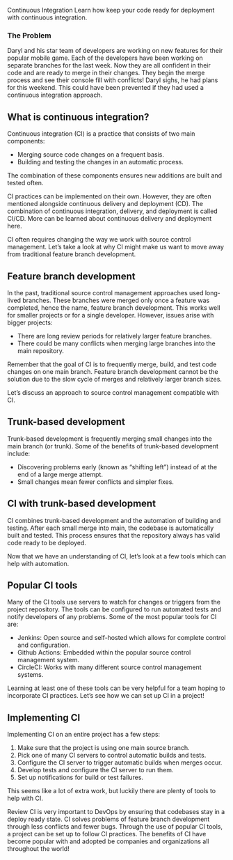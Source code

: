 Continuous Integration
Learn how keep your code ready for deployment with continuous integration.

### The Problem

Daryl and his star team of developers are working on new features for their popular mobile game. Each of the developers have been working on separate branches for the last week. Now they are all confident in their code and are ready to merge in their changes. They begin the merge process and see their console fill with conflicts! Daryl sighs, he had plans for this weekend. This could have been prevented if they had used a continuous integration approach.

## What is continuous integration?

Continuous integration (CI) is a practice that consists of two main components:

- Merging source code changes on a frequent basis.
- Building and testing the changes in an automatic process.

The combination of these components ensures new additions are built and tested often.

CI practices can be implemented on their own. However, they are often mentioned alongside continuous delivery and deployment (CD). The combination of continuous integration, delivery, and deployment is called CI/CD. More can be learned about continuous delivery and deployment here.

CI often requires changing the way we work with source control management. Let’s take a look at why CI might make us want to move away from traditional feature branch development.

## Feature branch development

In the past, traditional source control management approaches used long-lived branches. These branches were merged only once a feature was completed, hence the name, feature branch development. This works well for smaller projects or for a single developer. However, issues arise with bigger projects:

- There are long review periods for relatively larger feature branches.
- There could be many conflicts when merging large branches into the main repository.

Remember that the goal of CI is to frequently merge, build, and test code changes on one main branch. Feature branch development cannot be the solution due to the slow cycle of merges and relatively larger branch sizes.

Let’s discuss an approach to source control management compatible with CI.

## Trunk-based development

Trunk-based development is frequently merging small changes into the main branch (or trunk). Some of the benefits of trunk-based development include:

- Discovering problems early (known as “shifting left”) instead of at the end of a large merge attempt.
- Small changes mean fewer conflicts and simpler fixes.

## CI with trunk-based development

CI combines trunk-based development and the automation of building and testing. After each small merge into main, the codebase is automatically built and tested. This process ensures that the repository always has valid code ready to be deployed.

Now that we have an understanding of CI, let’s look at a few tools which can help with automation.

## Popular CI tools

Many of the CI tools use servers to watch for changes or triggers from the project repository. The tools can be configured to run automated tests and notify developers of any problems. Some of the most popular tools for CI are:

- Jenkins: Open source and self-hosted which allows for complete control and configuration.
- Github Actions: Embedded within the popular source control management system.
- CircleCI: Works with many different source control management systems.

Learning at least one of these tools can be very helpful for a team hoping to incorporate CI practices. Let’s see how we can set up CI in a project!

## Implementing CI

Implementing CI on an entire project has a few steps:

1. Make sure that the project is using one main source branch.
2. Pick one of many CI servers to control automatic builds and tests.
3. Configure the CI server to trigger automatic builds when merges occur.
4. Develop tests and configure the CI server to run them.
5. Set up notifications for build or test failures.

This seems like a lot of extra work, but luckily there are plenty of tools to help with CI.

Review
CI is very important to DevOps by ensuring that codebases stay in a deploy ready state. CI solves problems of feature branch development through less conflicts and fewer bugs. Through the use of popular CI tools, a project can be set up to follow CI practices. The benefits of CI have become popular with and adopted be companies and organizations all throughout the world!
